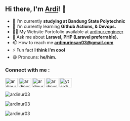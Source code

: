 ## Hi there, I'm [Ardi](https://ardinur.engineer)! 👋

- 🔭 I’m currently **studying at Bandung State Polytechnic** 
- 🌱 I’m currently learning **Github Actions, & Devops.**
- 👨‍💻 My Website Portofolio available at [ardinur.engineer](https://ardinur.engineer)
- 💬 Ask me about **Laravel, PHP (Laravel preferrable).**
- 📫 How to reach me **ardinurinsan03@gmail.com**
- ⚡ Fun fact **I think I'm cool**    
- 😄 Pronouns: **he/him.**

<h3 align="left">Connect with me :</h3>
<p align="left">
<a href="https://twitter.com/ardinur03" target="_blank"><img align="center" src="https://cdn.jsdelivr.net/npm/simple-icons@3.0.1/icons/twitter.svg" alt="ardinur03" height="30" width="40" /></a>
<a href="https://linkedin.com/in/ardinur" target="_blank"><img align="center" src="https://cdn.jsdelivr.net/npm/simple-icons@3.0.1/icons/linkedin.svg" alt="ardinur" height="30" width="40" /></a>
<a href="https://fb.com/ardinurinsan03" target="_blank"><img align="center" src="https://cdn.jsdelivr.net/npm/simple-icons@3.0.1/icons/facebook.svg" alt="ardinurinsan03" height="30" width="40" /></a>
<a href="https://instagram.com/ardinur_03" target="_blank"><img align="center" src="https://cdn.jsdelivr.net/npm/simple-icons@3.0.1/icons/instagram.svg" alt="ardinur_03" height="30" width="40" /></a>
<a href="https://www.youtube.com/channel/UC-7CE3Dvl9K5_2pvs7N4gDA" target="_blank"><img align="center" src="https://cdn.jsdelivr.net/npm/simple-icons@3.0.1/icons/youtube.svg" alt="yt ardi hydra" height="30" width="40" /></a>
</p>

<p><img align = "center" src = "https://github-readme-stats.vercel.app/api?username=ardinur03&show_icons=true&locale=en&theme=tokyonight" alt = "ardinur03" /> </p>

<p><img align = "center" src = "https://activity-graph.herokuapp.com/graph?username=ardinur03&bg_color=0D1117&color=5BCDEC&line=5BCDEC&point=FFFFFF&hide_border=true" alt = "ardinur03" /> </p>

<p> <img align = "center" src = "https://gpvc.arturio.dev/ardinur03" alt = "ardinur03" /> </p>
